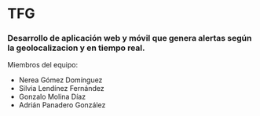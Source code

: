 # TFG
### Desarrollo de aplicación web y móvil que genera alertas según la geolocalizacion y en tiempo real.

Miembros del equipo:  
* Nerea Gómez Domínguez
* Silvia Lendínez Fernández
* Gonzalo Molina Díaz
* Adrián Panadero González
